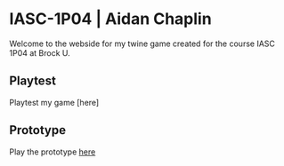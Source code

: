# IASC-1P04 | Aidan Chaplin

Welcome to the webside for my twine game created for the course IASC 1P04 at Brock U.

## Playtest

Playtest my game [here]

## Prototype

Play the prototype [here](prototype/TwineGamePrototype.html)
